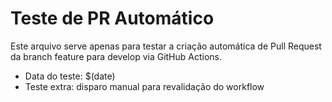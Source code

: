 # Teste de PR Automático

Este arquivo serve apenas para testar a criação automática de Pull Request da branch feature para develop via GitHub Actions.

- Data do teste: $(date)
- Teste extra: disparo manual para revalidação do workflow 